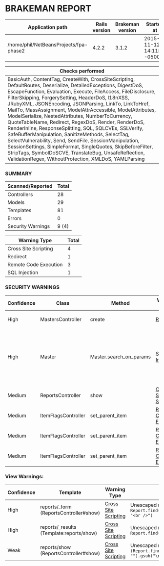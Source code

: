 # BRAKEMAN REPORT

| Application path                       | Rails version | Brakeman version | Started at                | Duration            |
|----------------------------------------|---------------|------------------|---------------------------|---------------------|
| /home/phil/NetBeansProjects/fpa-phase2 | 4.2.2         | 3.1.2            | 2015-11-12 14:11:22 -0500 | 3.157055791 seconds |

| Checks performed                                                                                                                                                                                                                                                                                                                                                                                                                                                                                                                                                                                                                                                                                                                                                                                                                 |
|----------------------------------------------------------------------------------------------------------------------------------------------------------------------------------------------------------------------------------------------------------------------------------------------------------------------------------------------------------------------------------------------------------------------------------------------------------------------------------------------------------------------------------------------------------------------------------------------------------------------------------------------------------------------------------------------------------------------------------------------------------------------------------------------------------------------------------|
| BasicAuth, ContentTag, CreateWith, CrossSiteScripting, DefaultRoutes, Deserialize, DetailedExceptions, DigestDoS, EscapeFunction, Evaluation, Execute, FileAccess, FileDisclosure, FilterSkipping, ForgerySetting, HeaderDoS, I18nXSS, JRubyXML, JSONEncoding, JSONParsing, LinkTo, LinkToHref, MailTo, MassAssignment, ModelAttrAccessible, ModelAttributes, ModelSerialize, NestedAttributes, NumberToCurrency, QuoteTableName, Redirect, RegexDoS, Render, RenderDoS, RenderInline, ResponseSplitting, SQL, SQLCVEs, SSLVerify, SafeBufferManipulation, SanitizeMethods, SelectTag, SelectVulnerability, Send, SendFile, SessionManipulation, SessionSettings, SimpleFormat, SingleQuotes, SkipBeforeFilter, StripTags, SymbolDoSCVE, TranslateBug, UnsafeReflection, ValidationRegex, WithoutProtection, XMLDoS, YAMLParsing |

### SUMMARY

| Scanned/Reported  | Total |
|-------------------|-------|
| Controllers       | 28    |
| Models            | 29    |
| Templates         | 81    |
| Errors            | 0     |
| Security Warnings | 9 (4) |

| Warning Type          | Total |
|-----------------------|-------|
| Cross Site Scripting  | 4     |
| Redirect              | 1     |
| Remote Code Execution | 3     |
| SQL Injection         | 1     |

### SECURITY WARNINGS

| Confidence | Class               | Method                  | Warning Type                                                                                  | Message                                                                                                                                                                                                                                                                                                                                                                                                                                                                                                                                                                                                                                                                                                                                                |
|------------|---------------------|-------------------------|-----------------------------------------------------------------------------------------------|--------------------------------------------------------------------------------------------------------------------------------------------------------------------------------------------------------------------------------------------------------------------------------------------------------------------------------------------------------------------------------------------------------------------------------------------------------------------------------------------------------------------------------------------------------------------------------------------------------------------------------------------------------------------------------------------------------------------------------------------------------|
| High       | MastersController   | create                  | [Redirect](http://brakemanscanner.org/docs/warning_types/redirect/)                           | Possible unprotected redirect near line 79: `redirect_to(Master.create_master_records(current_user), :notice => ("Created Master Record with MSID #{Master.create_master_records(current_user).id}"))`                                                                                                                                                                                                                                                                                                                                                                                                                                                                                                                                                 |
| High       | Master              | Master.search_on_params | [SQL Injection](http://brakemanscanner.org/docs/warning_types/sql_injection/)                 | Possible SQL injection near line 256: `Master.select(["masters.id", "masters.pro_info_id", "masters.pro_id", "masters.msid", "masters.rank as master_rank"]).joins((([alt_condition_attrib[:joins], alt_condition_attrib[:joins]] + alt_condition_attrib[:joins]) << params_key.to_s.gsub("_attributes", "").to_sym)).uniq.where(((Master.reflect_on_association(params_key.to_s.gsub("_attributes", "").to_sym).klass.table_name or Master.reflect_on_association(params_key.to_s.gsub("_attributes", "").to_sym).plural_name.to_s) or params_key.to_s.pluralize) => (params_val.first.last.select do  (not v1.nil?) and (not alt_condition(params_key.to_s.gsub("_attributes", "").to_sym, [key1, v1]))  end), params_key => params_val.first.last)` |
| Medium     | ReportsController   | show                    | [Cross Site Scripting](http://brakemanscanner.org/docs/warning_types/cross_site_scripting/)   | Unescaped model attribute rendered inline near line 62: `render(text => "Generated SQL invalid.\n#{Report.find(params[:id].to_i).clean_sql}\n#{$!.to_s}", { :status => 400 })`                                                                                                                                                                                                                                                                                                                                                                                                                                                                                                                                                                         |
| Medium     | ItemFlagsController | set_parent_item         | [Remote Code Execution](http://brakemanscanner.org/docs/warning_types/remote_code_execution/) | Unsafe reflection method constantize called with model attribute near line 61: `ItemFlag.works_with(params[:item_controller].singularize.camelize).constantize`                                                                                                                                                                                                                                                                                                                                                                                                                                                                                                                                                                                        |
| Medium     | ItemFlagsController | set_parent_item         | [Remote Code Execution](http://brakemanscanner.org/docs/warning_types/remote_code_execution/) | Unsafe reflection method constantize called with model attribute near line 63: `ItemFlag.works_with(params[:item_controller].singularize.camelize).constantize`                                                                                                                                                                                                                                                                                                                                                                                                                                                                                                                                                                                        |
| Medium     | ItemFlagsController | set_parent_item         | [Remote Code Execution](http://brakemanscanner.org/docs/warning_types/remote_code_execution/) | Unsafe reflection method constantize called with model attribute near line 65: `"DynamicModel::#{ItemFlag.works_with(params[:item_controller].singularize.camelize)}".constantize`                                                                                                                                                                                                                                                                                                                                                                                                                                                                                                                                                                     |

### View Warnings:

| Confidence | Template                                 | Warning Type                                                                               | Message                                                                                                          |
|------------|------------------------------------------|--------------------------------------------------------------------------------------------|------------------------------------------------------------------------------------------------------------------|
| High       | reports/_form (ReportsController#show)   | [Cross Site Scripting](http://brakemanscanner.org/docs/warning_types/cross_site_scripting) | Unescaped model attribute near line 2: `Report.find(params[:id].to_i).description.gsub("\n", "<br />")`          |
| High       | reports/_results (Template:reports/show) | [Cross Site Scripting](http://brakemanscanner.org/docs/warning_types/cross_site_scripting) | Unescaped model attribute near line 11: `Report.find(params[:id].to_i).clean_sql`                                |
| Weak       | reports/show (ReportsController#show)    | [Cross Site Scripting](http://brakemanscanner.org/docs/warning_types/cross_site_scripting) | Unescaped model attribute near line 10: `(Report.find(params[:id].to_i).description or "").gsub("\n", "<br />")` |

